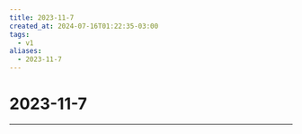 ```yaml
---
title: 2023-11-7
created_at: 2024-07-16T01:22:35-03:00
tags:
  - v1
aliases:
  - 2023-11-7
---
```

# 2023-11-7
---

